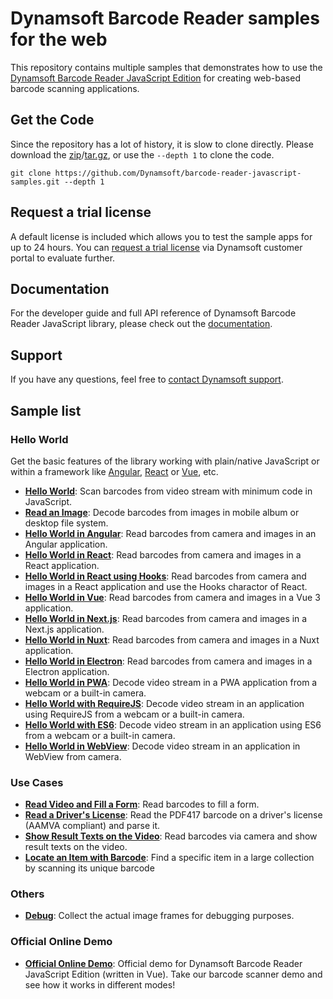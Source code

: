 # Dynamsoft Barcode Reader samples for the web

This repository contains multiple samples that demonstrates how to use the [Dynamsoft Barcode Reader JavaScript Edition](https://www.dynamsoft.com/barcode-reader/sdk-javascript/?utm_source=sampleReadme) for creating web-based barcode scanning applications.

## Get the Code

Since the repository has a lot of history, it is slow to clone directly. Please download the [zip](https://github.com/Dynamsoft/barcode-reader-javascript-samples/archive/refs/heads/main.zip)/[tar.gz](https://github.com/Dynamsoft/barcode-reader-javascript-samples/archive/refs/heads/main.tar.gz), or use the `--depth 1` to clone the code.
```git
git clone https://github.com/Dynamsoft/barcode-reader-javascript-samples.git --depth 1
```

## Request a trial license

A default license is included which allows you to test the sample apps for up to 24 hours. You can [request a trial license](https://www.dynamsoft.com/customer/license/trialLicense?product=dbr&package=js&utm_source=sampleReadme) via Dynamsoft customer portal to evaluate further.

## Documentation

For the developer guide and full API reference of Dynamsoft Barcode Reader JavaScript library, please check out the [documentation](https://www.dynamsoft.com/barcode-reader/programming/javascript/?ver=10.0.21&utm_source=sampleReadme).

## Support

If you have any questions, feel free to [contact Dynamsoft support](https://www.dynamsoft.com/company/contact?utm_source=sampleReadme).

## Sample list

### Hello World

Get the basic features of the library working with plain/native JavaScript or within a framework like [Angular](https://angular.io/), [React](https://reactjs.org/) or [Vue](https://vuejs.org/), etc.

* [**Hello World**](https://demo.dynamsoft.com/samples/dbr/js/hello-world/hello-world.html?utm_source=sampleReadme): Scan barcodes from video stream with minimum code in JavaScript.
* [**Read an Image**](https://demo.dynamsoft.com/samples/dbr/js/hello-world/read-an-image.html?utm_source=sampleReadme): Decode barcodes from images in mobile album or desktop file system.
* [**Hello World in Angular**](https://github.com/Dynamsoft/barcode-reader-javascript-samples/tree/main/hello-world/angular#readme): Read barcodes from camera and images in an Angular application.
* [**Hello World in React**](https://github.com/Dynamsoft/barcode-reader-javascript-samples/tree/main/hello-world/react#readme): Read barcodes from camera and images in a React application.
* [**Hello World in React using Hooks**](https://github.com/Dynamsoft/barcode-reader-javascript-samples/tree/main/hello-world/react-hooks): Read barcodes from camera and images in a React application and use the Hooks charactor of React.
* [**Hello World in Vue**](https://github.com/Dynamsoft/barcode-reader-javascript-samples/tree/main/hello-world/vue#readme): Read barcodes from camera and images in a Vue 3 application.
* [**Hello World in Next.js**](https://github.com/Dynamsoft/barcode-reader-javascript-samples/tree/main/hello-world/next#readme): Read barcodes from camera and images in a Next.js application.
* [**Hello World in Nuxt**](https://github.com/Dynamsoft/barcode-reader-javascript-samples/tree/main/hello-world/nuxt#readme): Read barcodes from camera and images in a Nuxt application.
* [**Hello World in Electron**](https://github.com/Dynamsoft/barcode-reader-javascript-samples/tree/main/hello-world/electron#readme): Read barcodes from camera and images in a Electron application.
* [**Hello World in PWA**](https://github.com/Dynamsoft/barcode-reader-javascript-samples/tree/main/hello-world/pwa#readme): Decode video stream in a PWA application from a webcam or a built-in camera.
* [**Hello World with RequireJS**](https://demo.dynamsoft.com/samples/dbr/js/hello-world/requirejs.html?utm_source=sampleReadme): Decode video stream in an application using RequireJS from a webcam or a built-in camera.
* [**Hello World with ES6**](https://demo.dynamsoft.com/samples/dbr/js/hello-world/es6.html?utm_source=sampleReadme): Decode video stream in an application using ES6 from a webcam or a built-in camera.
* [**Hello World in WebView**](https://github.com/Dynamsoft/barcode-reader-javascript-samples/tree/main/hello-world/webview): Decode video stream in an application in WebView from camera. 

### Use Cases

* [**Read Video and Fill a Form**](https://demo.dynamsoft.com/samples/dbr/js/use-case/fill-a-form-with-barcode-reading.html?utm_source=sampleReadme): Read barcodes to fill a form.
* [**Read a Driver's License**](https://demo.dynamsoft.com/samples/dbr/js/use-case/read-a-drivers-license/index.html?utm_source=sampleReadme): Read the PDF417 barcode on a driver's license (AAMVA compliant) and parse it.
* [**Show Result Texts on the Video**](https://demo.dynamsoft.com/samples/dbr/js/use-case/show-result-texts-on-the-video.html?utm_source=sampleReadme): Read barcodes via camera and show result texts on the video.
* [**Locate an Item with Barcode**](https://demo.dynamsoft.com/samples/dbr/js/use-case/locate-an-item-with-barcode/index.html?utm_source=sampleReadme): Find a specific item in a large collection by scanning its unique barcode

### Others

* [**Debug**](https://github.com/Dynamsoft/barcode-reader-javascript-samples/tree/main/others/debug#readme): Collect the actual image frames for debugging purposes.

### Official Online Demo
- [**Official Online Demo**](https://demo.dynamsoft.com/barcode-reader-js): Official demo for Dynamsoft Barcode Reader JavaScript Edition (written in Vue). Take our barcode scanner demo and see how it works in different modes!
